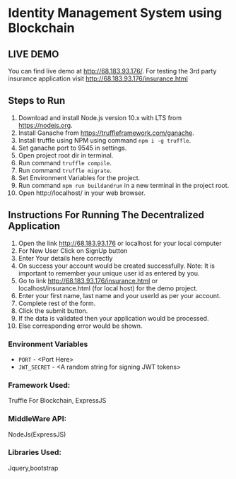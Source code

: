 # Identity Management System using Blockchain

## LIVE DEMO

You can find live demo at http://68.183.93.176/.
For testing the 3rd party insurance application visit http://68.183.93.176/insurance.html

## Steps to Run

1. Download and install Node.js version 10.x with LTS from https://nodejs.org.
2. Install Ganache from https://truffleframework.com/ganache.
3. Install truffle using NPM using command `npm i -g truffle`.
4. Set ganache port to 9545 in settings.
5. Open project root dir in terminal.
6. Run command `truffle compile`.
7. Run command `truffle migrate`.
8. Set Environment Variables for the project.
9. Run command `npm run buildandrun` in a new terminal in the project root.
10. Open http://localhost/ in your web browser.

## Instructions For Running The Decentralized Application

1. Open the link http://68.183.93.176 or localhost for your local computer
2. For New User Click on SignUp button
3. Enter Your details here correctly
4. On success your account would be created successfully.
  Note: It is important to remember your unique user id as entered by you.
5. Go to link http://68.183.93.176/insurance.html or localhost/insurance.html (for local host) for the demo project.
6. Enter your first name, last name and your userId as per your account.
7. Complete rest of the form.
8. Click the submit button.
9. If the data is validated then your application would be processed.
10. Else corresponding error would be shown.

### Environment Variables
- `PORT` - \<Port Here>
- `JWT_SECRET` - \<A random string for signing JWT tokens>

### Framework Used: 
Truffle For Blockchain, ExpressJS
                
### MiddleWare API: 
NodeJs(ExpressJS)

### Libraries Used: 
Jquery,bootstrap
